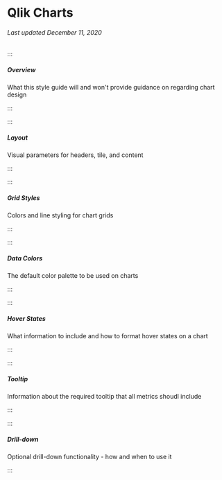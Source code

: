 # Qlik Charts

###### Last updated December 11, 2020

:::

##### Overview

What this style guide will and won't provide guidance on regarding chart design

:::

:::

##### Layout

Visual parameters for headers, tile, and content

:::

:::

##### Grid Styles

Colors and line styling for chart grids

:::

:::

##### Data Colors

The default color palette to be used on charts

:::

:::

##### Hover States

What information to include and how to format hover states on a chart

:::

:::

##### Tooltip

Information about the required tooltip that all metrics shoudl include

:::

:::

##### Drill-down

Optional drill-down functionality - how and when to use it

:::
